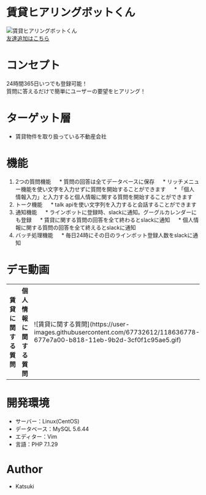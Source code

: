 # 賃貸ヒアリングボットくん

![賃貸ヒアリングボットくん](https://user-images.githubusercontent.com/67732612/118601028-19a44a80-b7f5-11eb-9558-608b818b59f0.JPG)<br>
[友達追加はこちら](https://line.me/R/ti/p/%40155jsgma)

# コンセプト

24時間365日いつでも登録可能！<br>
質問に答えるだけで簡単にユーザーの要望をヒアリング！

# ターゲット層

* 賃貸物件を取り扱っている不動産会社

# 機能

1. 2つの質問機能
&emsp; * 質問の回答は全てデータベースに保存
&emsp; * リッチメニュー機能を使い文字を入力せずに質問を開始することができます
&emsp; * 「個人情報入力」と入力すると個人情報に関する質問を開始することができます
1. トーク機能
&emsp;  * talk apiを使い文字列を入力すると会話することができます
1. 通知機能
&emsp; * ラインボットに登録時、slackに通知。グーグルカレンダーにも登録
&emsp; * 賃貸に関する質問の回答を全て終わるとslackに通知
&emsp; * 個人情報に関する質問の回答を全て終えるとslackに通知
1. バッチ処理機能
&emsp; * 毎日24時にその日のラインボット登録人数をslackに通知

# デモ動画
<table>
<tr>
<th>賃貸に関する質問</th>
<th>個人情報に関する質問</th>
<td>
![賃貸に関する質問](https://user-images.githubusercontent.com/67732612/118636778-677e7a00-b818-11eb-9b2d-3cf0f1c95ae5.gif)
</td>
<td>
![個人情報に関する質問](https://user-images.githubusercontent.com/67732612/118637494-394d6a00-b819-11eb-9348-3239190afd32.gif)
</td>
</tr>
</table>

# 開発環境

* サーバー：Linux(CentOS)
* データベース：MySQL 5.6.44
* エディター：Vim
* 言語：PHP 7.1.29

# Author

* Katsuki

